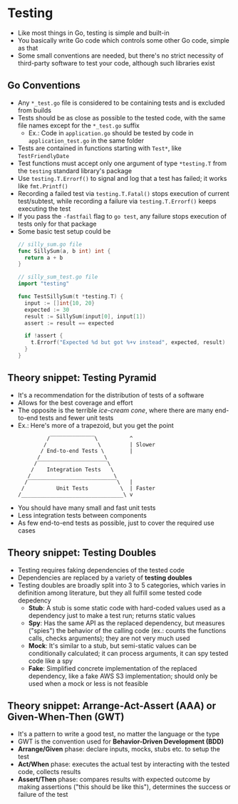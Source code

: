 # Testing

- Like most things in Go, testing is simple and built-in
- You basically write Go code which controls some other Go code, simple as that
- Some small conventions are needed, but there's no strict necessity of third-party software to test your code, although such libraries exist

## Go Conventions
- Any `*_test.go` file is considered to be containing tests and is excluded from builds
- Tests should be as close as possible to the tested code, with the same file names except for the `*_test.go` suffix
  - Ex.: Code in `application.go` should be tested by code in `application_test.go` in the same folder
- Tests are contained in functions starting with `Test*`, like `TestFriendlyDate`
- Test functions must accept only one argument of type `*testing.T` from the `testing` standard library's package
- Use `testing.T.Errorf()` to signal and log that a test has failed; it works like `fmt.Printf()`
- Recording a failed test via `testing.T.Fatal()` stops execution of current test/subtest, while recording a failure via `testing.T.Errorf()` keeps executing the test
- If you pass the `-fastfail` flag to `go test`, any failure stops execution of tests only for that package
- Some basic test setup could be
  ```go
  // silly_sum.go file
  func SillySum(a, b int) int {
    return a + b
  }

  // silly_sum_test.go file
  import "testing"

  func TestSillySum(t *testing.T) {
    input := []int{10, 20}
    expected := 30
    result := SillySum(input[0], input[1])
    assert := result == expected

    if !assert {
      t.Errorf("Expected %d but got %+v instead", expected, result)
    }
  }
  
  ```

## Theory snippet: Testing Pyramid
- It's a recommendation for the distribution of tests of a software
- Allows for the best coverage and effort
- The opposite is the terrible *ice-cream cone*, where there are many end-to-end tests and fewer unit tests
- Ex.: Here's more of a trapezoid, but you get the point
  ```
           /‾‾‾‾‾‾‾‾‾‾‾‾‾‾\          ^
          /                \         | Slower
         / End-to-end Tests \        |
        /                    \
       /‾‾‾‾‾‾‾‾‾‾‾‾‾‾‾‾‾‾‾‾‾‾\
      /    Integration Tests   \
     /                          \
    /‾‾‾‾‾‾‾‾‾‾‾‾‾‾‾‾‾‾‾‾‾‾‾‾‾‾‾‾\   |
   /          Unit Tests          \  | Faster
  /________________________________\ v
  ```
- You should have many small and fast unit tests
- Less integration tests between components
- As few end-to-end tests as possible, just to cover the required use cases

## Theory snippet: Testing Doubles

- Testing requires faking dependencies of the tested code
- Dependencies are replaced by a variety of **testing doubles**
- Testing doubles are broadly split into 3 to 5 categories, which varies in definition among literature, but they all fulfill some tested code depedency
  - **Stub**: A stub is some static code with hard-coded values used as a dependency just to make a test run; returns static values
  - **Spy**: Has the same API as the replaced dependency, but measures ("spies") the behavior of the calling code (ex.: counts the functions calls, checks arguments); they are not very much used
  - **Mock**: It's similar to a stub, but semi-static values can be conditionally calculated; it can process arguments, it can spy tested code like a spy
  - **Fake**: Simplified concrete implementation of the replaced dependency, like a fake AWS S3 implementation; should only be used when a mock or less is not feasible

## Theory snippet: Arrange-Act-Assert (AAA) or Given-When-Then (GWT)

- It's a pattern to write a good test, no matter the language or the type
- GWT is the convention used for **Behavior-Driven Development (BDD)**
- **Arrange/Given** phase: declare inputs, mocks, stubs etc. to setup the test
- **Act/When** phase: executes the actual test by interacting with the tested code, collects results
- **Assert/Then** phase: compares results with expected outcome by making assertions ("this should be like this"), determines the success or failure of the test
